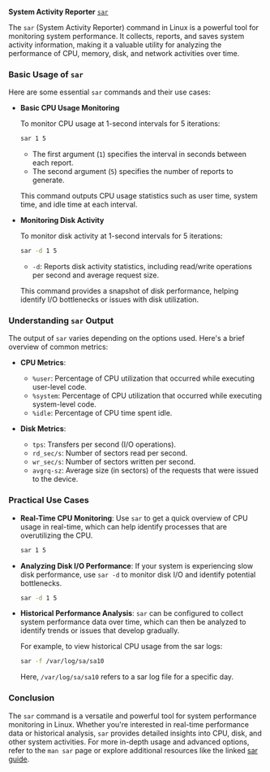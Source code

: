 **System Activity Reporter**
[`sar`](https://rtfm.co.ua/linux-utilita-sar-opisanie-primery/)

The `sar` (System Activity Reporter) command in Linux is a powerful tool for monitoring system performance. It collects, reports, and saves system activity information, making it a valuable utility for analyzing the performance of CPU, memory, disk, and network activities over time.

### Basic Usage of `sar`

Here are some essential `sar` commands and their use cases:

- **Basic CPU Usage Monitoring**

  To monitor CPU usage at 1-second intervals for 5 iterations:

  ```bash
  sar 1 5
  ```

  - The first argument (`1`) specifies the interval in seconds between each report.
  - The second argument (`5`) specifies the number of reports to generate.

  This command outputs CPU usage statistics such as user time, system time, and idle time at each interval.

- **Monitoring Disk Activity**

  To monitor disk activity at 1-second intervals for 5 iterations:

  ```bash
  sar -d 1 5
  ```

  - `-d`: Reports disk activity statistics, including read/write operations per second and average request size.

  This command provides a snapshot of disk performance, helping identify I/O bottlenecks or issues with disk utilization.

### Understanding `sar` Output

The output of `sar` varies depending on the options used. Here's a brief overview of common metrics:

- **CPU Metrics**:
  - `%user`: Percentage of CPU utilization that occurred while executing user-level code.
  - `%system`: Percentage of CPU utilization that occurred while executing system-level code.
  - `%idle`: Percentage of CPU time spent idle.

- **Disk Metrics**:
  - `tps`: Transfers per second (I/O operations).
  - `rd_sec/s`: Number of sectors read per second.
  - `wr_sec/s`: Number of sectors written per second.
  - `avgrq-sz`: Average size (in sectors) of the requests that were issued to the device.

### Practical Use Cases

- **Real-Time CPU Monitoring**: Use `sar` to get a quick overview of CPU usage in real-time, which can help identify processes that are overutilizing the CPU.

  ```bash
  sar 1 5
  ```

- **Analyzing Disk I/O Performance**: If your system is experiencing slow disk performance, use `sar -d` to monitor disk I/O and identify potential bottlenecks.

  ```bash
  sar -d 1 5
  ```

- **Historical Performance Analysis**: `sar` can be configured to collect system performance data over time, which can then be analyzed to identify trends or issues that develop gradually.

  For example, to view historical CPU usage from the sar logs:

  ```bash
  sar -f /var/log/sa/sa10
  ```

  Here, `/var/log/sa/sa10` refers to a sar log file for a specific day.

### Conclusion

The `sar` command is a versatile and powerful tool for system performance monitoring in Linux. Whether you're interested in real-time performance data or historical analysis, `sar` provides detailed insights into CPU, disk, and other system activities. For more in-depth usage and advanced options, refer to the `man sar` page or explore additional resources like the linked [sar guide](https://rtfm.co.ua/linux-utilita-sar-opisanie-primery/).